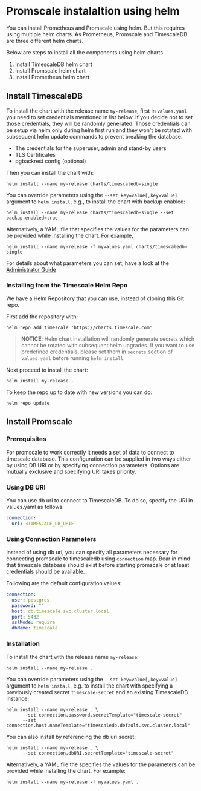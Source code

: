 # Promscale instalaltion using helm

You can install Prometheus and Promscale using helm. But this requires using multiple helm charts. As Prometheus, Promscale and TimescaleDB are three different helm charts.

Below are steps to install all the components using helm charts

1. Install TimescaleDB helm chart
2. Install Promscale helm chart
3. Install Prometheus helm chart

## Install TimescaleDB

To install the chart with the release name `my-release`, first  in `values.yaml` you need to set credentials mentioned in list
below. If you decide not to set those credentials, they will be randomly generated. Those credentials can be setup via helm only
during helm first run and they won't be rotated with subsequent helm update commands to prevent breaking the database.

* The credentials for the superuser, admin and stand-by users
* TLS Certificates
* pgbackrest config (optional)

Then you can install the chart with:
```console
helm install --name my-release charts/timescaledb-single
```

You can override parameters using the `--set key=value[,key=value]` argument to `helm install`,
e.g., to install the chart with backup enabled:

```console
helm install --name my-release charts/timescaledb-single --set backup.enabled=true
```

Alternatively, a YAML file that specifies the values for the parameters can be provided while installing the chart. For example,
```console
helm install --name my-release -f myvalues.yaml charts/timescaledb-single
```

For details about what parameters you can set, have a look at the [Administrator Guide](admin-guide.md#configure)

### Installing from the Timescale Helm Repo

We have a Helm Repository that you can use, instead of cloning this Git repo. 

First add the repository with:
```console
helm repo add timescale 'https://charts.timescale.com'
```
> **NOTICE**: Helm chart installation will randomly generate secrets which cannot be rotated with subsequent helm upgrades.
If you want to use predefined credentials, please set them in `secrets` section of `values.yaml` before running `helm install`.

Next proceed to install the chart:

```console
helm install my-release .
```

To keep the repo up to date with new versions you can do:
```console
helm repo update
``` 

## Install Promscale

### Prerequisites

For promscale to work correctly it needs a set of data to connect to timescale database. This 
configuration can be supplied in two ways either by using DB URI or by specifying connection
parameters. Options are mutually exclusive and specifying URI takes priority.

### Using DB URI

You can use db uri to connect to TimescaleDB. To do so, specify the URI in values.yaml as follows:
```yaml
connection:
  uri: <TIMESCALE_DB_URI>
```

### Using Connection Parameters

Instead of using db uri, you can specify all parameters necessary for connecting promscale to timescaledb using `connection` map.
Bear in mind that timescale database should exist before starting promscale or at least credentials should be available.

Following are the default configuration values:

```yaml
connection:
  user: postgres
  password: ""
  host: db.timescale.svc.cluster.local
  port: 5432
  sslMode: require
  dbName: timescale
```

### Installation

To install the chart with the release name `my-release`:
```shell script
helm install --name my-release .
```

You can override parameters using the `--set key=value[,key=value]` argument
to `helm install`, e.g. to install the chart with specifying a previously created
secret `timescale-secret` and an existing TimescaleDB instance:
```shell script
helm install --name my-release . \
      --set connection.password.secretTemplate="timescale-secret"
      --set connection.host.nameTemplate="timescaledb.default.svc.cluster.local"
```

You can also install by referencing the db uri secret:

```shell script
helm install --name my-release . \
      --set connection.dbURI.secretTemplate="timescale-secret"
```
 
Alternatively, a YAML file the specifies the values for the parameters can be provided
while installing the chart. For example:
```shell script
helm install --name my-release -f myvalues.yaml .
```